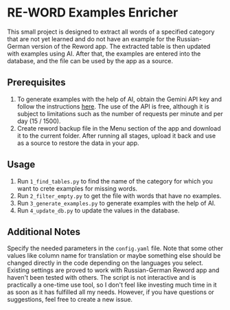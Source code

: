 # RE-WORD Examples Enricher
This small project is designed to extract all words of a specified category that are not yet learned and do not have an example for the Russian-German version of the Reword app. The extracted table is then updated with examples using AI. After that, the examples are entered into the database, and the file can be used by the app as a source.

## Prerequisites
1. To generate examples with the help of AI, obtain the Gemini API key and follow the instructions [here](https://ai.google.dev/gemini-api/docs/api-key#linuxmacos---bash). The use of the API is free, although it is subject to limitations such as the number of requests per minute and per day (15 / 1500).
2. Create reword backup file in the Menu section of the app and download it to the current folder. After running all stages, upload it back and use as a source to restore the data in your app.

## Usage
1. Run `1_find_tables.py` to find the name of the category for which you want to crete examples for missing words.
2. Run `2_filter_empty.py` to get the file with words that have no examples.
3. Run `3_generate_examples.py` to generate examples with the help of AI.
4. Run `4_update_db.py` to update the values in the database.

## Additional Notes
Specify the needed parameters in the `config.yaml` file. Note that some other values like column name for translation or maybe something else should be changed directly in the code depending on the languages you select. Existing settings are proved to work with Russian-German Reword app and haven't been tested with others. The script is not interactive and is practically a one-time use tool, so I don't feel like investing much time in it as soon as it has fulfilled all my needs. However, if you have questions or suggestions, feel free to create a new issue.